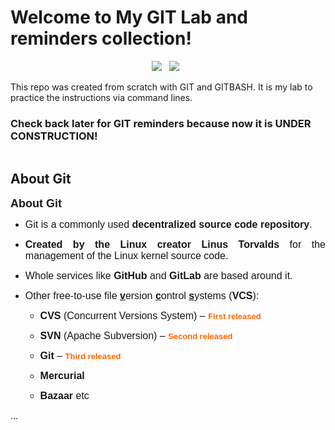 # Welcome to My GIT Lab and reminders collection!

<p align='center'>
  <img src="https://img.shields.io/badge/GitHub-Git/Git%20Bash-4183C4?style=for-the-badge&logo=github&logoColor=white" />&nbsp;&nbsp;
  <img src="https://img.shields.io/badge/Git%20via%20Git%20Bash-Under%20Construction-999999?style=for-the-badge&logo=git&logoColor=white" />&nbsp;&nbsp;
</p>

This repo was created from scratch with GIT and GITBASH. It is my lab to practice the instructions via command lines.

### Check back later for GIT reminders because now it is UNDER CONSTRUCTION!

<!-- IMAGE... -->
<p align='center'>
  <a href="https://git-scm.com/docs/gittutorial"><img alt="" src="https://user-images.githubusercontent.com/5893219/134832432-5eaa7a49-9727-4485-baeb-cd7a0deff034.png"></a>
</p>

<!-- #######  THIS IS A COMMENT - Visible only in the source editor #########-->
<h2>About Git</h2>
<p class="western" align="JUSTIFY"><span style="font-family: Verdana, sans-serif;"><span style="font-size: large;"><strong>About Git</strong></span></span>&nbsp;</p>
<ul>
<li>
<p class="western" align="JUSTIFY"><span style="color: #171717;"><span style="font-family: Verdana, sans-serif;"><span style="font-size: medium;">Git is a commonly used </span></span></span><span style="color: #171717;"><span style="font-family: Verdana, sans-serif;"><span style="font-size: medium;"><strong>decentralized source code repository</strong></span></span></span><span style="color: #171717;"><span style="font-family: Verdana, sans-serif;"><span style="font-size: medium;">.</span></span></span></p>
</li>
<li>
<p class="western" align="JUSTIFY"><span style="color: #171717;"><span style="font-family: Verdana, sans-serif;"><span style="font-size: medium;"><strong>Created by the Linux creator Linus Torvalds</strong></span></span></span><span style="color: #171717;"><span style="font-family: Verdana, sans-serif;"><span style="font-size: medium;"> for the management of the Linux kernel source code.</span></span></span></p>
</li>
<li>
<p class="western" align="JUSTIFY"><span style="color: #171717;"><span style="font-family: Verdana, sans-serif;"><span style="font-size: medium;">Whole services like </span></span></span><span style="color: #171717;"><span style="font-family: Verdana, sans-serif;"><span style="font-size: medium;"><strong>GitHub</strong></span></span></span><span style="color: #171717;"><span style="font-family: Verdana, sans-serif;"><span style="font-size: medium;"> and </span></span></span><span style="color: #171717;"><span style="font-family: Verdana, sans-serif;"><span style="font-size: medium;"><strong>GitLab</strong></span></span></span><span style="color: #171717;"><span style="font-family: Verdana, sans-serif;"><span style="font-size: medium;"> are based around it.</span></span></span></p>
</li>
<li>
<p class="western" align="JUSTIFY"><span style="color: #171717;"><span style="font-family: Verdana, sans-serif;"><span style="font-size: medium;">Other free-to-use file </span></span></span><span style="color: #171717;"><span style="font-family: Verdana, sans-serif;"><span style="font-size: medium;"><u><strong>v</strong></u></span></span></span><span style="color: #171717;"><span style="font-family: Verdana, sans-serif;"><span style="font-size: medium;">ersion </span></span></span><span style="color: #171717;"><span style="font-family: Verdana, sans-serif;"><span style="font-size: medium;"><u><strong>c</strong></u></span></span></span><span style="color: #171717;"><span style="font-family: Verdana, sans-serif;"><span style="font-size: medium;">ontrol </span></span></span><span style="color: #171717;"><span style="font-family: Verdana, sans-serif;"><span style="font-size: medium;"><u><strong>s</strong></u></span></span></span><span style="color: #171717;"><span style="font-family: Verdana, sans-serif;"><span style="font-size: medium;">ystems</span></span></span><span style="color: #171717;"><span style="font-family: Verdana, sans-serif;"><span style="font-size: medium;"> (</span></span></span><span style="color: #171717;"><span style="font-family: Verdana, sans-serif;"><span style="font-size: medium;"><strong>VCS</strong></span></span></span><span style="color: #171717;"><span style="font-family: Verdana, sans-serif;"><span style="font-size: medium;">):</span></span></span></p>
<ul>
<li>
<p class="western" align="JUSTIFY"><span style="color: #171717;"><span style="font-family: Verdana, sans-serif;"><span style="font-size: medium;"><strong>CVS</strong></span></span></span><span style="color: #171717;"><span style="font-family: Verdana, sans-serif;"><span style="font-size: medium;"> (Concurrent Versions System) &ndash; </span></span></span><span style="color: #ff6600;"><span style="font-family: Verdana, sans-serif;"><span style="font-size: small;"><strong>First released</strong></span></span></span></p>
</li>
<li>
<p class="western" align="JUSTIFY"><span style="color: #171717;"><span style="font-family: Verdana, sans-serif;"><span style="font-size: medium;"><strong>SVN</strong></span></span></span><span style="color: #171717;"><span style="font-family: Verdana, sans-serif;"><span style="font-size: medium;"> (Apache Subversion) &ndash; </span></span></span><span style="color: #ff6600;"><span style="font-family: Verdana, sans-serif;"><span style="font-size: small;"><strong>Second released</strong></span></span></span></p>
</li>
<li>
<p class="western" align="JUSTIFY"><span style="color: #171717;"><span style="font-family: Verdana, sans-serif;"><span style="font-size: medium;"><strong>Git</strong></span></span></span><span style="color: #171717;"><span style="font-family: Verdana, sans-serif;"><span style="font-size: medium;"> &ndash; </span></span></span><span style="color: #ff6600;"><span style="font-family: Verdana, sans-serif;"><span style="font-size: small;"><strong>Third released</strong></span></span></span></p>
</li>
<li>
<p class="western" align="JUSTIFY"><span style="color: #171717;"><span style="font-family: Verdana, sans-serif;"><span style="font-size: medium;"><strong>Mercurial</strong></span></span></span></p>
</li>
<li>
<p class="western" align="JUSTIFY"><span style="color: #171717;"><span style="font-family: Verdana, sans-serif;"><span style="font-size: medium;"><strong>Bazaar</strong></span></span></span><span style="color: #171717;"><span style="font-family: Verdana, sans-serif;"><span style="font-size: medium;"> etc</span></span></span></p>
</li>
</ul>
</li>
</ul>
...
